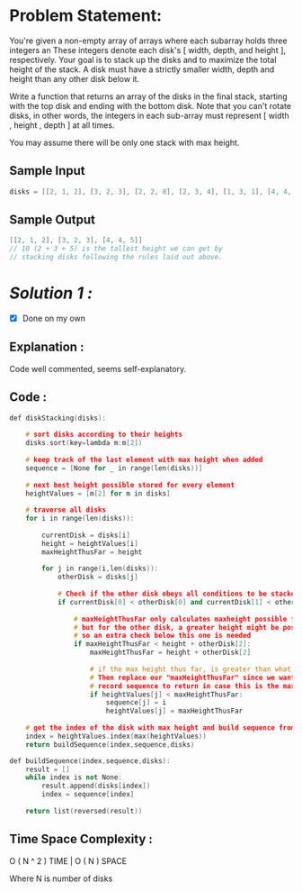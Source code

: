 # Problem Statement:

You're given a non-empty array of arrays where each subarray holds three integers an
These integers denote each disk's [ width, depth, and height ], respectively. Your goal is to stack up the disks and to maximize the total height of the stack. A disk must have a strictly smaller width, depth and height than any other disk below it.

Write a function that returns an array of the disks in the final stack, starting with the top disk and ending with the bottom disk. Note that you can't rotate disks, in other words, the integers in each sub-array must represent [ width , height , depth ] at all times.

You may assume there will be only one stack with max height.

## Sample Input

```cpp
disks = [[2, 1, 2], [3, 2, 3], [2, 2, 8], [2, 3, 4], [1, 3, 1], [4, 4, 5]]
```

## Sample Output

```cpp
[[2, 1, 2], [3, 2, 3], [4, 4, 5]]
// 10 (2 + 3 + 5) is the tallest height we can get by
// stacking disks following the rules laid out above.
```

# *Solution 1 :*

- [x]  Done on my own

## Explanation :

Code well commented, seems self-explanatory.

## Code :

```cpp
def diskStacking(disks):
    
	# sort disks according to their heights
	disks.sort(key=lambda m:m[2])
	
	# keep track of the last element with max height when added
	sequence = [None for _ in range(len(disks))]
	
	# next best height possible stored for every element
	heightValues = [m[2] for m in disks]
	
	# traverse all disks
	for i in range(len(disks)):
		
		currentDisk = disks[i]
		height = heightValues[i]
		maxHeightThusFar = height
		
		for j in range(i,len(disks)):
			otherDisk = disks[j]
			
			# Check if the other disk obeys all conditions to be stacked below
			if currentDisk[0] < otherDisk[0] and currentDisk[1] < otherDisk[1] and currentDisk[2] < otherDisk[2]:
				
				# maxHeightThusFar only calculates maxheight possible for the currentDisk,
				# but for the other disk, a greater height might be possible with another disk
				# so an extra check below this one is needed
				if maxHeightThusFar < height + otherDisk[2]:
					maxHeightThusFar = height + otherDisk[2]
					
					# if the max height thus far, is greater than what the otherDisk already has,
					# Then replace our "maxHeightThusFar" since we want max height, otherwise ignore
					# record sequence to return in case this is the max sequence 
					if heightValues[j] < maxHeightThusFar:
						sequence[j] = i
						heightValues[j] = maxHeightThusFar
			
	# get the index of the disk with max height and build sequence from there
	index = heightValues.index(max(heightValues))
	return buildSequence(index,sequence,disks)

def buildSequence(index,sequence,disks):
	result = []
	while index is not None:
		result.append(disks[index])
		index = sequence[index]
		
	return list(reversed(result))
```

## Time Space Complexity :

O ( N ^ 2 ) TIME | O ( N ) SPACE

Where N is number of disks